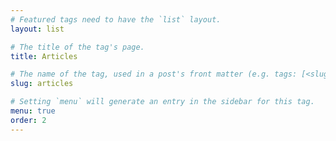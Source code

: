 ```yaml
---
# Featured tags need to have the `list` layout.
layout: list

# The title of the tag's page.
title: Articles

# The name of the tag, used in a post's front matter (e.g. tags: [<slug>]).
slug: articles

# Setting `menu` will generate an entry in the sidebar for this tag.
menu: true
order: 2
---
```

